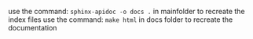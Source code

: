 use the command: ```sphinx-apidoc -o docs .``` in mainfolder to recreate the index files
use the command: ```make html``` in docs folder to recreate the documentation
